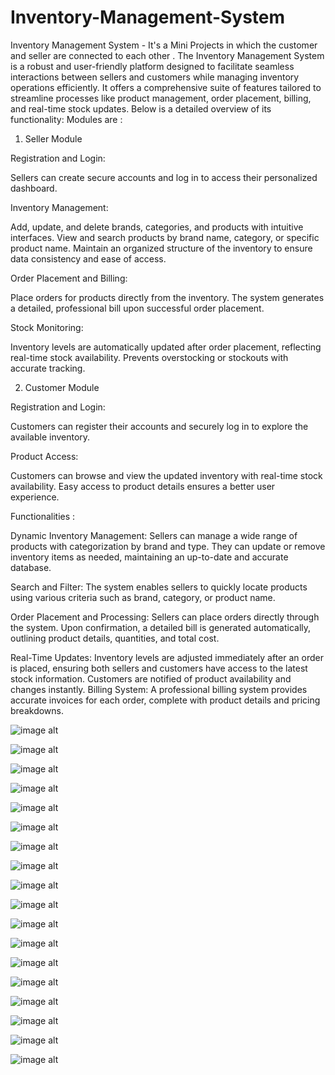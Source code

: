 # Inventory-Management-System
Inventory Management System - It's a Mini Projects in which the customer and seller are connected to each other .
The Inventory Management System is a robust and user-friendly platform designed to facilitate seamless interactions between sellers and customers while managing inventory operations efficiently. It offers a comprehensive suite of features tailored to streamline processes like product management, order placement, billing, and real-time stock updates. Below is a detailed overview of its functionality:
Modules are :
1. Seller Module
   
Registration and Login:

Sellers can create secure accounts and log in to access their personalized dashboard.

Inventory Management:

Add, update, and delete brands, categories, and products with intuitive interfaces.
View and search products by brand name, category, or specific product name.
Maintain an organized structure of the inventory to ensure data consistency and ease of access.

Order Placement and Billing:

Place orders for products directly from the inventory.
The system generates a detailed, professional bill upon successful order placement.

Stock Monitoring:

Inventory levels are automatically updated after order placement, reflecting real-time stock availability.
Prevents overstocking or stockouts with accurate tracking.

2. Customer Module
   
Registration and Login:

Customers can register their accounts and securely log in to explore the available inventory.

Product Access:

Customers can browse and view the updated inventory with real-time stock availability.
Easy access to product details ensures a better user experience.

Functionalities :

Dynamic Inventory Management: Sellers can manage a wide range of products with categorization by brand and type. They can update or remove inventory items as needed, maintaining an up-to-date and accurate database.

Search and Filter: The system enables sellers to quickly locate products using various criteria such as brand, category, or product name.

Order Placement and Processing: Sellers can place orders directly through the system. Upon confirmation, a detailed bill is generated automatically, outlining product details, quantities, and total cost.

Real-Time Updates: Inventory levels are adjusted immediately after an order is placed, ensuring both sellers and customers have access to the latest stock information.
Customers are notified of product availability and changes instantly.
Billing System:
A professional billing system provides accurate invoices for each order, complete with product details and pricing breakdowns.

![image alt](https://github.com/Architamishra/Inventory-Management-System/blob/c948b32548e47a84462fdd031f03250fd6a409e8/Img1.png)

![image alt](https://github.com/Architamishra/Inventory-Management-System/blob/c908c76fb547ecd7ff0b48e30bc1cfc7e620c0bf/Img2.png)

![image alt](https://github.com/Architamishra/Inventory-Management-System/blob/50b88872797004db2525ab716f98b8821588e259/Img3.png)

![image alt](https://github.com/Architamishra/Inventory-Management-System/blob/707fec6590340998aae8dfe7b1c57b06c688db61/Img4.png)

![image alt](https://github.com/Architamishra/Inventory-Management-System/blob/b1515ffe5026ec4ebb415b400354bbe1da0be3e1/Img5.png)

![image alt](https://github.com/Architamishra/Inventory-Management-System/blob/faa87ba4ab69762cb9738e66a7eea30e09629632/Img6.png)

![image alt](https://github.com/Architamishra/Inventory-Management-System/blob/48e44884eb950aa2a998b7366d3052f3872cf640/Img7.png)

![image alt](https://github.com/Architamishra/Inventory-Management-System/blob/9d3f1d892718f8fab40f0b5c42f4056bd305eba3/Img8.png)

![image alt](https://github.com/Architamishra/Inventory-Management-System/blob/cdb9ffc8d6fe6873fe6bab9b6b5118e75059343e/Img9.png)

![image alt](https://github.com/Architamishra/Inventory-Management-System/blob/23a06a767efd5b2965336a79b475a77904c60475/Img10.png)

![image alt](https://github.com/Architamishra/Inventory-Management-System/blob/389b49557735e30d259eb87e2ac4109f4a1c1ca6/Img11.png)

![image alt](https://github.com/Architamishra/Inventory-Management-System/blob/81e21d635f2818ecbabcad2c1667e902695affc1/Img12.png)

![image alt](https://github.com/Architamishra/Inventory-Management-System/blob/7c468dcd264d54b435228e6fcac7a086d5a6e9da/Img13.png)

![image alt](https://github.com/Architamishra/Inventory-Management-System/blob/b8e896b6942bc5af5f291d92f729e9e9911fdeba/Img14.png)

![image alt](https://github.com/Architamishra/Inventory-Management-System/blob/baf96c9c02dff084e8d6046370ba477154685d47/Img15.png)

![image alt](https://github.com/Architamishra/Inventory-Management-System/blob/41b364e4eb4056cb93d0f44678c82e3e8562a75e/Img16.png)

![image alt](https://github.com/Architamishra/Inventory-Management-System/blob/70fed41abb75d7ed397d30d0eea838f8d4ca99c0/Img17.png)

![image alt](https://github.com/Architamishra/Inventory-Management-System/blob/f981ebc4b8576c7329e6d47cc62967cecbaf3509/Img18.png)
